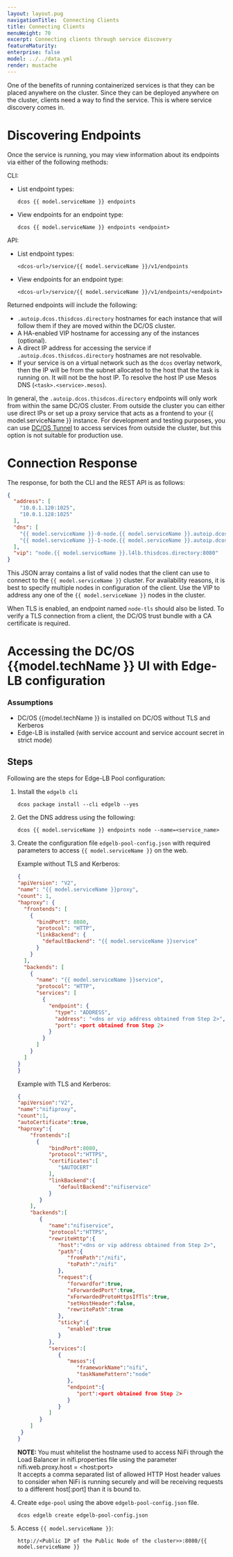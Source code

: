 ```yaml
---
layout: layout.pug
navigationTitle:  Connecting Clients
title: Connecting Clients
menuWeight: 70
excerpt: Connecting clients through service discovery
featureMaturity:
enterprise: false
model: ../../data.yml
render: mustache
---
```


One of the benefits of running containerized services is that they can be placed anywhere on the cluster. Since they can be deployed anywhere on the cluster, clients need a way to find the service. This is where service discovery comes in.


# Discovering Endpoints

Once the service is running, you may view information about its endpoints via either of the following methods:

CLI:
- List endpoint types: 
  ```shell
  dcos {{ model.serviceName }} endpoints
  ```

- View endpoints for an endpoint type:
  ```shell
  dcos {{ model.serviceName }} endpoints <endpoint>
  ```

API:
- List endpoint types: 
  ```shell
  <dcos-url>/service/{{ model.serviceName }}/v1/endpoints
  ```

- View endpoints for an endpoint type: 
  ```shell
  <dcos-url>/service/{{ model.serviceName }}/v1/endpoints/<endpoint>
  ```

Returned endpoints will include the following:
- `.autoip.dcos.thisdcos.directory` hostnames for each instance that will follow them if they are moved within the DC/OS cluster.
- A HA-enabled VIP hostname for accessing any of the instances (optional).
- A direct IP address for accessing the service if `.autoip.dcos.thisdcos.directory` hostnames are not resolvable.
- If your service is on a virtual network such as the `dcos` overlay network, then the IP will be from the subnet allocated to the host that the task is running on. It will not be the host IP. To resolve the host IP use Mesos DNS (`<task>.<service>.mesos`).

In general, the `.autoip.dcos.thisdcos.directory` endpoints will only work from within the same DC/OS cluster. From outside the cluster you can either use direct IPs or set up a proxy service that acts as a frontend to your {{ model.serviceName }} instance. For development and testing purposes, you can use [DC/OS Tunnel](https://docs.mesosphere.com/latest/administering-clusters/sshcluster/) to access services from outside the cluster, but this option is not suitable for production use.


# Connection Response

The response, for both the CLI and the REST API is as follows:

```json
{
  "address": [
    "10.0.1.120:1025",
    "10.0.1.128:1025"
  ],
  "dns": [
    "{{ model.serviceName }}-0-node.{{ model.serviceName }}.autoip.dcos.thisdcos.directory:1025",
    "{{ model.serviceName }}-1-node.{{ model.serviceName }}.autoip.dcos.thisdcos.directory:1025"
  ],
  "vip": "node.{{ model.serviceName }}.l4lb.thisdcos.directory:8080"
}
```

This JSON array contains a list of valid nodes that the client can use to connect to the `{{ model.serviceName }}` cluster. For availability reasons, it is best to specify multiple nodes in configuration of the client. Use the VIP to address any one of the `{{ model.serviceName }}` nodes in the cluster.

When TLS is enabled, an endpoint named `node-tls` should also be listed. To verify a TLS connection from a client, the DC/OS trust bundle with a CA certificate is required.

# Accessing the DC/OS {{model.techName }} UI with Edge-LB configuration

### Assumptions
  - DC/OS {{model.techName }} is installed on DC/OS without TLS and Kerberos
  - Edge-LB is installed (with service account and service account secret in strict mode)

## Steps

Following are the steps for Edge-LB Pool configuration:

1. Install the `edgelb cli`
    ```shell
    dcos package install --cli edgelb --yes
    ```
1. Get the DNS address using the following:
    ```shell
    dcos {{ model.serviceName }} endpoints node --name=<service_name>
    ```  
1. Create the configuration file `edgelb-pool-config.json` with required parameters to access `{{ model.serviceName }}` on the web.

    Example without TLS and Kerberos:

      ```json
    {
      "apiVersion": "V2",
      "name": "{{ model.serviceName }}proxy",
      "count": 1,
      "haproxy": {
        "frontends": [
          {
            "bindPort": 8080,
            "protocol": "HTTP",
            "linkBackend": {
              "defaultBackend": "{{ model.serviceName }}service"
            }
          }
        ],
        "backends": [
          {
            "name": "{{ model.serviceName }}service",
            "protocol": "HTTP",
            "services": [
              {
                "endpoint": {
                  "type": "ADDRESS",
                  "address": "<dns or vip address obtained from Step 2>",
                  "port": <port obtained from Step 2>
                }
              }
            ]
          }
        ]
      }
    }
      ```
    Example with TLS and Kerberos:

      ```json
    {
      "apiVersion":"V2",
      "name":"nifiproxy",
      "count":1,
      "autoCertificate":true,
      "haproxy":{
          "frontends":[
            {
                "bindPort":8080,
                "protocol":"HTTPS",
                "certificates":[
                   "$AUTOCERT"
                ],
                "linkBackend":{
                   "defaultBackend":"nifiservice"
                }
             }
          ],
          "backends":[
             {
                "name":"nifiservice",
                "protocol":"HTTPS",
                "rewriteHttp":{
                   "host":"<dns or vip address obtained from Step 2>",
                   "path":{
                      "fromPath":"/nifi",
                      "toPath":"/nifi"
                   },
                   "request":{
                      "forwardfor":true,
                      "xForwardedPort":true,
                      "xForwardedProtoHttpsIfTls":true,
                      "setHostHeader":false,
                      "rewritePath":true
                   },
                   "sticky":{
                      "enabled":true
                   }
                },
                "services":[
                   {
                      "mesos":{
                         "frameworkName":"nifi",
                         "taskNamePattern":"node"
                      },
                      "endpoint":{
                         "port":<port obtained from Step 2>
                      }
                   }
                ]
             } 
          ]
       }
    }
      ```
    <p class="message--note"><strong>NOTE: </strong>You must whitelist the hostname used to access NiFi through the Load Balancer in nifi.properties file using the parameter nifi.web.proxy.host = &lt;host:port&gt;<br> 
    It accepts a comma separated list of allowed HTTP Host header values to consider when NiFi is running securely and will be receiving  requests to a different host[:port] than it is bound to. 
    </p>

1. Create `edge-pool` using the above `edgelb-pool-config.json` file.
    ```shell
    dcos edgelb create edgelb-pool-config.json
    ```    
1. Access `{{ model.serviceName }}`:
    ```shell
    http://<Public IP of the Public Node of the cluster>>:8080/{{ model.serviceName }}
    ```    